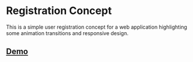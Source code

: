# Registration Concept

This is a simple user registration concept for a web application highlighting some animation transitions and responsive design.

## [Demo](https://registration-concept.firebaseapp.com/)

